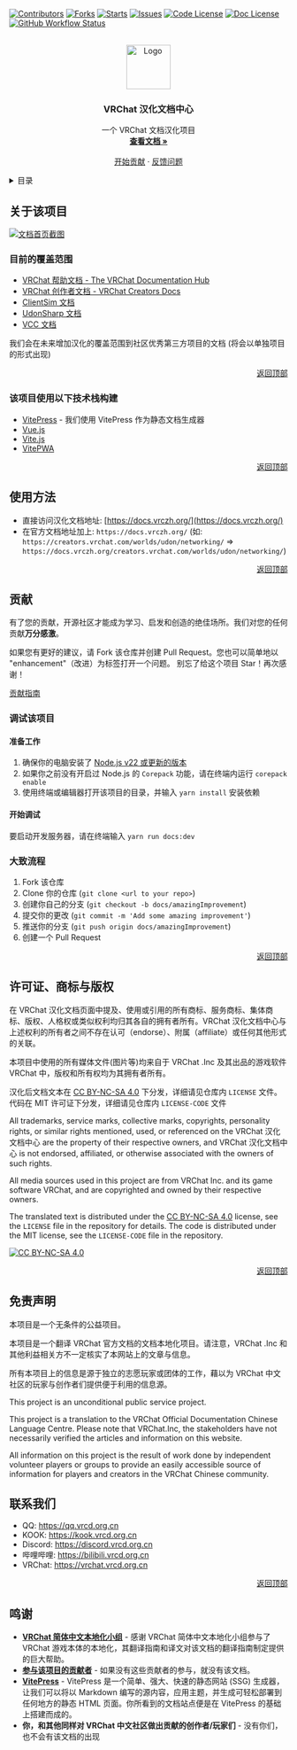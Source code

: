 <a name="readme-top"></a>


[![Contributors][contributors-shield]][contributors-url]
[![Forks][forks-shield]][forks-url]
[![Starts][stars-shield]][stars-url]
[![Issues][issues-shield]][issues-url]
[![Code License][code-license-shield]][code-license-url]
[![Doc License][doc-license-shield]][doc-license-url]
[![GitHub Workflow Status][workflow-status-shield]][workflow-status-url]

<!-- PROJECT LOGO -->
<br />
<div align="center">
  <a href="https://github.com/vrcd-community/vrchat-docs-localization">
    <img src="docs/public/site-icons/vrcd-locailzation-docs.svg" alt="Logo" width="80" height="80">
  </a>

<h3 align="center">VRChat 汉化文档中心</h3>

  <p align="center">
    一个 VRChat 文档汉化项目
    <br />
    <a href="https://docs.vrczh.org/"><strong>查看文档 »</strong></a>
    <br />
    <br />
    <a href="https://github.com/vrcd-community/vrchat-docs-localization">开始贡献</a>
    ·
    <a href="https://github.com/vrcd-community/vrchat-docs-localization/issues">反馈问题</a>
  </p>
</div>



<!-- TABLE OF CONTENTS -->
<details>
  <summary>目录</summary>
  <ol>
    <li>
      <a href="#关于该项目">关于该项目</a>
    </li>
    <li><a href="#使用方法">使用方法</a></li>
    <li><a href="#贡献">贡献</a></li>
    <li><a href="#许可证">许可证</a></li>
    <li><a href="#联系我们">联系我们</a></li>
    <li><a href="#鸣谢">鸣谢</a></li>
  </ol>
</details>

## 关于该项目

[![文档首页截图][product-screenshot]](https://docs.vrczh.org/)

### 目前的覆盖范围

- [VRChat 帮助文档 - The VRChat Documentation Hub](https://docs.vrchat.com/)
- [VRChat 创作者文档 - VRChat Creators Docs](https://creator.vrchat.com/)
- [ClientSim 文档](https://clientsim.docs.vrchat.com/)
- [UdonSharp 文档](https://udonsharp.docs.vrchat.com/)
- [VCC 文档](https://vcc.docs.vrchat.com/)

我们会在未来增加汉化的覆盖范围到社区优秀第三方项目的文档 (将会以单独项目的形式出现)

<p align="right"><a href="#readme-top">返回顶部</a></p>

### 该项目使用以下技术栈构建

* [VitePress](https://vitepress.dev/) - 我们使用 VitePress 作为静态文档生成器
* [Vue.js](https://cn.vuejs.org/)
* [Vite.js](https://cn.vitejs.dev/)
* [VitePWA](https://vite-pwa-org.netlify.app/)

<p align="right"><a href="#readme-top">返回顶部</a></p>

## 使用方法

- 直接访问汉化文档地址: [https://docs.vrczh.org/](https://docs.vrczh.org/)
- 在官方文档地址加上: `https://docs.vrczh.org/` (如: `https://creators.vrchat.com/worlds/udon/networking/` => `https://docs.vrczh.org/creators.vrchat.com/worlds/udon/networking/`)

<p align="right"><a href="#readme-top">返回顶部</a></p>

## 贡献

有了您的贡献，开源社区才能成为学习、启发和创造的绝佳场所。我们对您的任何贡献**万分感激**。

如果您有更好的建议，请 Fork 该仓库并创建 Pull Request。您也可以简单地以 "enhancement"（改进）为标签打开一个问题。
别忘了给这个项目 Star！再次感谢！

[贡献指南](contribution.md)

### 调试该项目

#### 准备工作

1. 确保你的电脑安装了 [Node.js v22 或更新的版本](https://nodejs.org/)
2. 如果你之前没有开启过 Node.js 的 `Corepack` 功能，请在终端内运行 `corepack enable`
3. 使用终端或编辑器打开该项目的目录，并输入 `yarn install` 安装依赖

#### 开始调试

要启动开发服务器，请在终端输入 `yarn run docs:dev`

### 大致流程

1. Fork 该仓库
2. Clone 你的仓库 (`git clone <url to your repo>`)
3. 创建你自己的分支 (`git checkout -b docs/amazingImprovement`)
4. 提交你的更改 (`git commit -m 'Add some amazing improvement'`)
5. 推送你的分支 (`git push origin docs/amazingImprovement`)
6. 创建一个 Pull Request

<p align="right"><a href="#readme-top">返回顶部</a></p>

<!-- LICENSE -->
## 许可证、商标与版权

在 VRChat 汉化文档页面中提及、使用或引用的所有商标、服务商标、集体商标、版权、人格权或类似权利均归其各自的拥有者所有。VRChat 汉化文档中心与上述权利的所有者之间不存在认可（endorse）、附属（affiliate）或任何其他形式的关联。

本项目中使用的所有媒体文件(图片等)均来自于 VRChat .Inc 及其出品的游戏软件 VRChat 中，版权和所有权均为其拥有者所有。

汉化后文档文本在 [CC BY-NC-SA 4.0](http://creativecommons.org/licenses/by-nc-sa/4.0/) 下分发，详细请见仓库内 `LICENSE` 文件。代码在 MIT 许可证下分发，详细请见仓库内 `LICENSE-CODE` 文件

All trademarks, service marks, collective marks, copyrights, personality rights, or similar rights mentioned, used, or referenced on the VRChat 汉化文档中心 are the property of their respective owners, and VRChat 汉化文档中心 is not endorsed, affiliated, or otherwise associated with the owners of such rights.

All media sources used in this project are from VRChat Inc. and its game software VRChat, and are copyrighted and owned by their respective owners.

The translated text is distributed under the [CC BY-NC-SA 4.0](http://creativecommons.org/licenses/by-nc-sa/4.0/) license, see the `LICENSE` file in the repository for details. The code is distributed under the MIT license, see the `LICENSE-CODE` file in the repository.

[![CC BY-NC-SA 4.0][cc-by-nc-sa-image]][doc-license-url]

<p align="right"><a href="#readme-top">返回顶部</a></p>

## 免责声明

本项目是一个无条件的公益项目。

本项目是一个翻译 VRChat 官方文档的文档本地化项目。请注意，VRChat .Inc 和其他利益相关方不一定核实了本网站上的文章与信息。

所有本项目上的信息是源于独立的志愿玩家或团体的工作，藉以为 VRChat 中文社区的玩家与创作者们提供便于利用的信息源。

This project is an unconditional public service project.

This project is a translation to the VRChat Official Documentation Chinese Language Centre. Please note that VRChat.Inc, the stakeholders have not necessarily verified the articles and information on this website.

All information on this project is the result of work done by independent volunteer players or groups to provide an easily accessible source of information for players and creators in the VRChat Chinese community.

<!-- CONTACT -->
## 联系我们

- QQ: https://qq.vrcd.org.cn
- KOOK: https://kook.vrcd.org.cn
- Discord: https://discord.vrcd.org.cn
- 哔哩哔哩: https://bilibili.vrcd.org.cn
- VRChat: https://vrchat.vrcd.org.cn

<p align="right"><a href="#readme-top">返回顶部</a></p>

<!-- ACKNOWLEDGMENTS -->
## 鸣谢

* **[VRChat 简体中文本地化小组](https://vrc.group/VRCZH.0723)** - 感谢 VRChat 简体中文本地化小组参与了 VRChat 游戏本体的本地化，其翻译指南和译文对该文档的翻译指南制定提供的巨大帮助。
* **[参与该项目的贡献者][contributors-url]** - 如果没有这些贡献者的参与，就没有该文档。
* **[VitePress](https://vitepress.dev)** - VitePress 是一个简单、强大、快速的静态网站 (SSG) 生成器，让我们可以将以 Markdown 编写的源内容，应用主题，并生成可轻松部署到任何地方的静态 HTML 页面。你所看到的文档站点便是在 VitePress 的基础上搭建而成的。
* **你，和其他同样对 VRChat 中文社区做出贡献的创作者/玩家们** - 没有你们，也不会有该文档的出现

<!-- MARKDOWN LINKS & IMAGES -->
<!-- https://www.markdownguide.org/basic-syntax/#reference-style-links -->
[contributors-shield]: https://img.shields.io/github/contributors/vrcd-community/vrchat-docs-localization.svg?style=for-the-badge
[contributors-url]: https://github.com/vrcd-community/vrchat-docs-localization/graphs/contributors

[forks-shield]: https://img.shields.io/github/forks/vrcd-community/vrchat-docs-localization.svg?style=for-the-badge
[forks-url]: https://github.com/vrcd-community/vrchat-docs-localization/network/members

[stars-shield]: https://img.shields.io/github/stars/vrcd-community/vrchat-docs-localization.svg?style=for-the-badge
[stars-url]: https://github.com/vrcd-community/vrchat-docs-localization/stargazers

[issues-shield]: https://img.shields.io/github/issues/vrcd-community/vrchat-docs-localization.svg?style=for-the-badge
[issues-url]: https://github.com/vrcd-community/vrchat-docs-localization/issues

[code-license-shield]: https://img.shields.io/badge/CODE%20License-MIT-green.svg?style=for-the-badge
[code-license-url]: https://github.com/vrcd-community/vrchat-docs-localization/blob/master/LICENSE-CODE

[doc-license-shield]: https://img.shields.io/badge/DOC%20License-CC%20BY--NC--SA%204.0-lightgrey.svg?style=for-the-badge
[doc-license-url]: http://creativecommons.org/licenses/by-nc-sa/4.0/

[workflow-status-shield]: https://img.shields.io/github/actions/workflow/status/vrcd-community/vrchat-docs-localization/deploy.yml?style=for-the-badge
[workflow-status-url]: https://github.com/vrcd-community/vrchat-docs-localization/actions/workflows/deploy.yml

[product-screenshot]: screenshot.png
[cc-by-nc-sa-image]: https://licensebuttons.net/l/by-nc-sa/4.0/88x31.png
